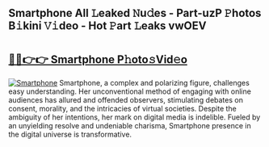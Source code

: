 ## Smartphone All 𝙻eaked 𝙽u𝚍es - Part-uzP 𝙿hotos B𝚒kini 𝚅𝚒deo - Hot 𝙿art 𝙻eaks vwOEV

# <h2><a href="http://ld75s0a.urlbe.top/?page=Smartphone">🔗🔗👉👉 Smartphone P𝚑oto𝚜Vid𝚎o</a></h2>

[![Smartphone](https://i.imgur.com/eBuTRDB.gif)](http://ld75s0a.urlbe.top/?page=Smartphone)
Smartphone, a complex and polarizing figure, challenges easy understanding. Her unconventional method of engaging with online audiences has allured and offended observers, stimulating debates on consent, morality, and the intricacies of virtual societies. Despite the ambiguity of her intentions, her mark on digital media is indelible. Fueled by an unyielding resolve and undeniable charisma, Smartphone presence in the digital universe is transformative.
